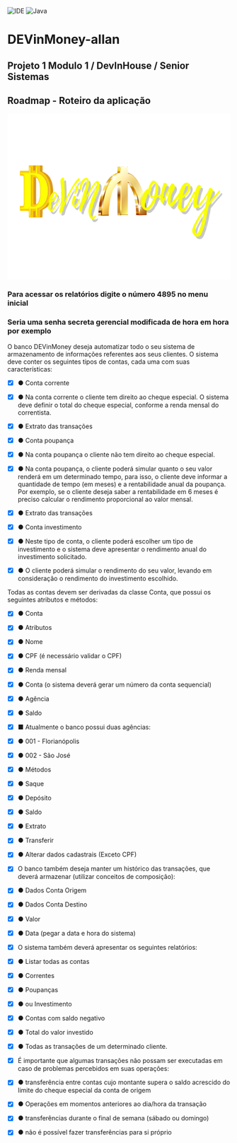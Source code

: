 ![IDE](https://img.shields.io/badge/Eclipse-2C2255?style=for-the-badge&logo=eclipse&logoColor=white)
![Java](https://img.shields.io/badge/Java-ED8B00?style=for-the-badge&logo=java&logoColor=white)

# DEVinMoney-allan

## Projeto 1 Modulo 1 / DevInHouse / Senior Sistemas

## Roadmap - Roteiro da aplicação 

<p align="center">
        <a href="https://www.linkedin.com/in/all-an/">
        <img align="center" width="666" height="375"  src="/img/devinmoney-removebg-preview.png" />
</a>
</p>

### Para acessar os relatórios digite o número 4895 no menu inicial 
### Seria uma senha secreta gerencial modificada de hora em hora por exemplo

O banco DEVinMoney deseja automatizar todo o seu sistema de armazenamento de informações referentes aos seus clientes. O sistema deve conter os seguintes tipos de contas, cada uma com suas características: 

- [x] ● Conta corrente 
- [x] ● Na conta corrente o cliente tem direito ao cheque especial. O sistema deve definir o total do cheque especial, conforme a renda mensal do correntista. 
- [x] ● Extrato das transações 

- [x] ● Conta poupança 
- [x] ● Na conta poupança o cliente não tem direito ao cheque especial. 
- [x] ● Na conta poupança, o cliente poderá simular quanto o seu valor renderá em um determinado tempo, para isso, o cliente deve informar a quantidade de tempo (em meses) e a rentabilidade anual da poupança. Por exemplo, se o cliente deseja saber a rentabilidade em 6 meses é preciso calcular o rendimento proporcional ao valor mensal. 
- [x] ● Extrato das transações 

- [x] ● Conta investimento 
- [x] ● Neste tipo de conta, o cliente poderá escolher um tipo de investimento e o sistema deve apresentar o rendimento anual do investimento solicitado. 
- [x] ● O cliente poderá simular o rendimento do seu valor, levando em consideração o rendimento do investimento escolhido. 

Todas as contas devem ser derivadas da classe Conta, que possui os seguintes atributos e métodos: 

- [x] ● Conta 
- [x] ● Atributos 
- [x] ● Nome 
- [x] ● CPF (é necessário validar o CPF) 
- [x] ● Renda mensal 
- [x] ● Conta (o sistema deverá gerar um número da conta sequencial) 
- [x] ● Agência 
- [x] ● Saldo 
- [x] ■ Atualmente o banco possui duas agências: 
- [x]   ● 001 - Florianópolis 
- [x]   ● 002 - São José 


- [x] ● Métodos 
- [x] ● Saque 
- [x] ● Depósito 
- [x] ● Saldo 
- [x] ● Extrato
- [x] ● Transferir 
- [x] ● Alterar dados cadastrais (Exceto CPF) 

- [x] O banco também deseja manter um histórico das transações, que deverá armazenar (utilizar conceitos de composição): 

- [x] ● Dados Conta Origem 
- [x] ● Dados Conta Destino 
- [x] ● Valor 
- [x] ● Data (pegar a data e hora do sistema) 

- [x] O sistema também deverá apresentar os seguintes relatórios: 
- [x] ● Listar todas as contas 
- [x] ● Correntes 
- [x] ● Poupanças 
- [x] ● ou Investimento 
- [x] ● Contas com saldo negativo 
- [x] ● Total do valor investido 
- [x] ● Todas as transações de um determinado cliente. 

- [x] É importante que algumas transações não possam ser executadas em caso de problemas percebidos em suas operações: 
- [x] ● transferência entre contas cujo montante supera o saldo acrescido do limite do cheque especial da conta de origem 
- [x] ● Operações em momentos anteriores ao dia/hora da transação 
- [x] ● transferências durante o final de semana (sábado ou domingo) 
- [x] ● não é possível fazer transferências para si próprio

